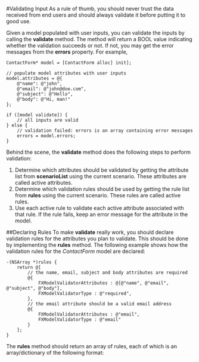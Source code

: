 #Validating Input
As a rule of thumb, you should never trust the data received from end users and should always validate it before putting it to good use.

Given a model populated with user inputs, you can validate the inputs by calling the **validate** method. The method will return a BOOL value indicating whether the validation succeeds or not. If not, you may get the error messages from the **errors** property. For example,
```object-c
ContactForm* model = [ContactForm alloc] init];

// populate model attributes with user inputs
model.attributes = @{
	@"name": @"john", 
	@"email": @"john@doe.com", 
	@"subject": @"Hello", 
	@"body": @"Hi, man!"
};

if ([model validate]) {
    // all inputs are valid
} else {
    // validation failed: errors is an array containing error messages
    errors = model.errors;
}
```

Behind the scene, the **validate** method does the following steps to perform validation:

1. Determine which attributes should be validated by getting the attribute list from **scenarioList** using the current scenario. These attributes are called active attributes.
2. Determine which validation rules should be used by getting the rule list from **rules** using the current scenario. These rules are called active rules.
3. Use each active rule to validate each active attribute associated with that rule. If the rule fails, keep an error message for the attribute in the model.

##Declaring Rules
To make **validate** really work, you should declare validation rules for the attributes you plan to validate. This should be done by implementing the **rules** method. The following example shows how the validation rules for the _ContactForm_ model are declared:

```object-c
-(NSArray *)rules {				
	return @[
		// the name, email, subject and body attributes are required
		@{
			FXModelValidatorAttributes : @[@"name", @"email", @"subject", @"body"],
			FXModelValidatorType : @"required",
		},
		// the email attribute should be a valid email address
		@{
			FXModelValidatorAttributes : @"email",
			FXModelValidatorType : @"email"
		}
	];
}
```

The **rules** method should return an array of rules, each of which is an array/dictionary of the following format:
